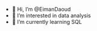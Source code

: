 - 👋 Hi, I’m @EimanDaoud
- 👀 I’m interested in data analysis
- 🌱 I’m currently learning SQL

<!---
- 💞️ I’m looking to collaborate on ...
- 📫 How to reach me ...
- 😄 Pronouns: ...
- ⚡ Fun fact: ...


EimanDaoud/EimanDaoud is a ✨ special ✨ repository because its `README.md` (this file) appears on your GitHub profile.
You can click the Preview link to take a look at your changes.
--->
